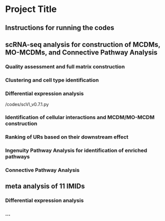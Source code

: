 # Project Title

## Instructions for running the codes

## scRNA-seq analysis for construction of MCDMs, MO-MCDMs, and Connective Pathway Analysis

### Quality assessment and full matrix construction

### Clustering and cell type identification

### Differential expression analysis

/codes/scVI_v0.7.1.py

### Identification of cellular interactions and MCDM/MO-MCDM construction

### Ranking of URs based on their downstream effect

### Ingenuity Pathway Analysis for identification of enriched pathways

### Connective Pathway Analysis

## meta analysis of 11 IMIDs

### Differential expression analysis

### ...

